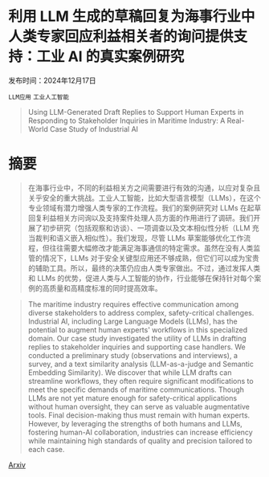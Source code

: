 # 利用 LLM 生成的草稿回复为海事行业中人类专家回应利益相关者的询问提供支持：工业 AI 的真实案例研究

发布时间：2024年12月17日

`LLM应用` `工业人工智能`

> Using LLM-Generated Draft Replies to Support Human Experts in Responding to Stakeholder Inquiries in Maritime Industry: A Real-World Case Study of Industrial AI

# 摘要

> 在海事行业中，不同的利益相关方之间需要进行有效的沟通，以应对复杂且关乎安全的重大挑战。工业人工智能，比如大型语言模型（LLMs），在这个专业领域有潜力增强人类专家的工作流程。我们的案例研究对 LLMs 在起草回复利益相关方问询以及支持案件处理人员方面的作用进行了调研。我们开展了初步研究（包括观察和访谈）、一项调查以及文本相似性分析（LLM 充当裁判和语义嵌入相似性）。我们发现，尽管 LLMs 草案能够优化工作流程，但往往需要大幅修改才能满足海事通信的特定需求。虽然在没有人类监管的情况下，LLMs 对于安全关键型应用还不够成熟，但它们可以成为宝贵的辅助工具。所以，最终的决策仍应由人类专家做出。不过，通过发挥人类和 LLMs 的优势，促进人类与人工智能的协作，行业能够在保持针对每个案例的高质量和高精度标准的同时提高效率。

> The maritime industry requires effective communication among diverse stakeholders to address complex, safety-critical challenges. Industrial AI, including Large Language Models (LLMs), has the potential to augment human experts' workflows in this specialized domain. Our case study investigated the utility of LLMs in drafting replies to stakeholder inquiries and supporting case handlers. We conducted a preliminary study (observations and interviews), a survey, and a text similarity analysis (LLM-as-a-judge and Semantic Embedding Similarity). We discover that while LLM drafts can streamline workflows, they often require significant modifications to meet the specific demands of maritime communications. Though LLMs are not yet mature enough for safety-critical applications without human oversight, they can serve as valuable augmentative tools. Final decision-making thus must remain with human experts. However, by leveraging the strengths of both humans and LLMs, fostering human-AI collaboration, industries can increase efficiency while maintaining high standards of quality and precision tailored to each case.

[Arxiv](https://arxiv.org/abs/2412.12732)
